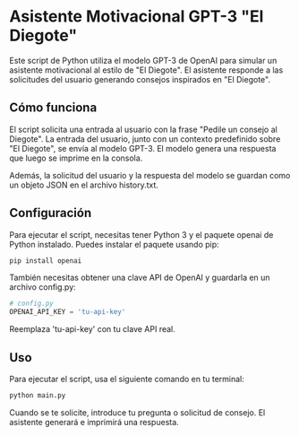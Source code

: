 # Asistente Motivacional GPT-3 "El Diegote"

Este script de Python utiliza el modelo GPT-3 de OpenAI para simular un asistente motivacional al estilo de "El Diegote". El asistente responde a las solicitudes del usuario generando consejos inspirados en "El Diegote".

## Cómo funciona

El script solicita una entrada al usuario con la frase "Pedile un consejo al Diegote". La entrada del usuario, junto con un contexto predefinido sobre "El Diegote", se envía al modelo GPT-3. El modelo genera una respuesta que luego se imprime en la consola.

Además, la solicitud del usuario y la respuesta del modelo se guardan como un objeto JSON en el archivo history.txt.

## Configuración

Para ejecutar el script, necesitas tener Python 3 y el paquete openai de Python instalado. Puedes instalar el paquete usando pip:

```bash
pip install openai
```

También necesitas obtener una clave API de OpenAI y guardarla en un archivo config.py:

```python
# config.py
OPENAI_API_KEY = 'tu-api-key'
```

Reemplaza 'tu-api-key' con tu clave API real.

## Uso

Para ejecutar el script, usa el siguiente comando en tu terminal:

```bash
python main.py
```

Cuando se te solicite, introduce tu pregunta o solicitud de consejo. El asistente generará e imprimirá una respuesta.
